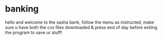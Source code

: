 # banking
hello and welcome to the sasha bank, follow the menu as instructed, make sure u have both the cvs files downloaded & press end of day before exiting the program to save ur stuff!
